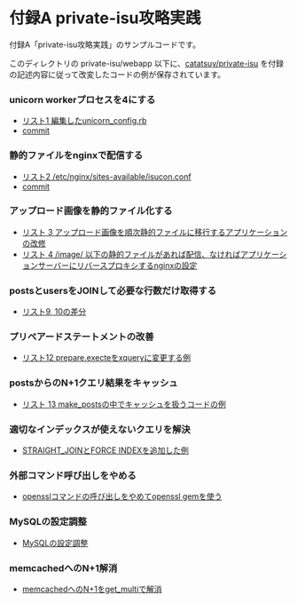 # 付録A private-isu攻略実践

付録A「private-isu攻略実践」のサンプルコードです。

このディレクトリの private-isu/webapp 以下に、[catatsuy/private-isu](https://github.com/catatsuy/private-isu) を付録の記述内容に従って改変したコードの例が保存されています。

### unicorn workerプロセスを4にする

- [リスト1 編集したunicorn_config.rb](private-isu/webapp/ruby/unicorn_config.rb)
- [commit](https://github.com/tatsujin-web-performance/tatsujin-web-performance/commit/83a57020b2e205c8a7d6163ee3c58fed361f6605)

### 静的ファイルをnginxで配信する

- [リスト2 /etc/nginx/sites-available/isucon.conf](private-isu/webapp/etc/nginx/conf.d/default.conf)
- [commit](https://github.com/tatsujin-web-performance/tatsujin-web-performance/commit/9f34d0bd90146a050cc4c7e13d5c89743c7f77be)

### アップロード画像を静的ファイル化する

- [リスト 3 アップロード画像を順次静的ファイルに移行するアプリケーションの改修](https://github.com/tatsujin-web-performance/tatsujin-web-performance/commit/907c70b3f7e722068fd3462445d8cee8efb27a76)
- [リスト 4 /image/ 以下の静的ファイルがあれば配信、なければアプリケーションサーバーにリバースプロキシするnginxの設定](https://github.com/tatsujin-web-performance/tatsujin-web-performance/commit/a49eb2dfd307ffe7a85eb9cfbcae3912e8427f0d)


### postsとusersをJOINして必要な行数だけ取得する

- [リスト9, 10の差分](https://github.com/tatsujin-web-performance/tatsujin-web-performance/commit/7f73caf78e714e982b9f24478e0919b8e50af2b6)

### プリペアードステートメントの改善

- [リスト12 prepare.execteをxqueryに変更する例](https://github.com/tatsujin-web-performance/tatsujin-web-performance/commit/57592ee2681fc3551ab810932b1706fc775aac43)

### postsからのN+1クエリ結果をキャッシュ

- [リスト 13 make_postsの中でキャッシュを扱うコードの例](https://github.com/tatsujin-web-performance/tatsujin-web-performance/commit/8de837130c50186ce5cd08b560552cd97a1e9b34)

### 適切なインデックスが使えないクエリを解決

- [STRAIGHT_JOINとFORCE INDEXを追加した例](https://github.com/tatsujin-web-performance/tatsujin-web-performance/commit/8bf1580d4542dd7e4c798dcc6c6aead6cd0bd339)


### 外部コマンド呼び出しをやめる

- [opensslコマンドの呼び出しをやめてopenssl gemを使う](https://github.com/tatsujin-web-performance/tatsujin-web-performance/commit/8f3b4a8839a3583a8abd2bde0cea2e2bfa2f8c20)

### MySQLの設定調整

- [MySQLの設定調整](https://github.com/tatsujin-web-performance/tatsujin-web-performance/commit/ecabb326243b04fb5e7e669d034ad2eeb6297474)

### memcachedへのN+1解消

- [memcachedへのN+1をget_multiで解消](https://github.com/tatsujin-web-performance/tatsujin-web-performance/commit/ca092dc1e02f7b3b0d79c96b1271bf0dbd4bb5b9)
